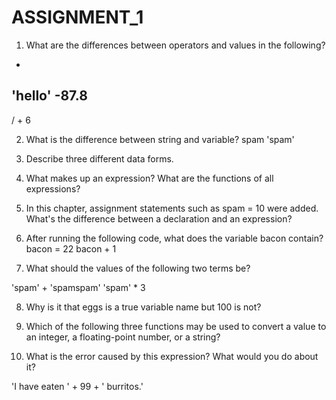 # ASSIGNMENT_1
1. What are the differences between operators and values in the following?
*
'hello'
-87.8
-
/
+
6

2. What is the difference between string and variable?
spam
'spam'

3. Describe three different data forms.

4. What makes up an expression? What are the functions of all expressions?

5. In this chapter, assignment statements such as spam = 10 were added. What's the difference between a declaration and an expression?
6. After running the following code, what does the variable bacon contain?
bacon = 22
bacon + 1




7. What should the values of the following two terms be?

'spam' + 'spamspam'
'spam' * 3

8. Why is it that eggs is a true variable name but 100 is not?

9. Which of the following three functions may be used to convert a value to an integer, a floating-point number, or a string?


10. What is the error caused by this expression? What would you do about it?

'I have eaten ' + 99 + ' burritos.'
